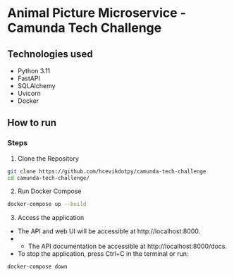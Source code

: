 # Animal Picture Microservice - Camunda Tech Challenge

## Technologies used
- Python 3.11
- FastAPI
- SQLAlchemy
- Uvicorn
- Docker

## How to run

### Steps

1. Clone the Repository
```bash
git clone https://github.com/hcevikdotpy/camunda-tech-challenge
cd camunda-tech-challenge/
```

2. Run Docker Compose
```bash
docker-compose up --build
```

3. Access the application
- The API and web UI will be accessible at http://localhost:8000.
- - The API documentation be accessible at http://localhost:8000/docs.
- To stop the application, press Ctrl+C in the terminal or run:
```
docker-compose down
```